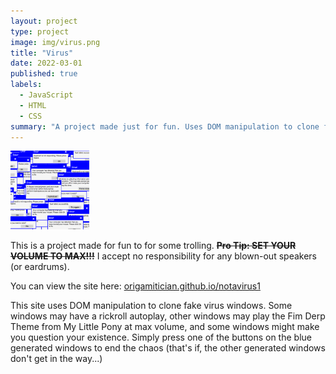 ```yaml
---
layout: project
type: project
image: img/virus.png
title: "Virus"
date: 2022-03-01
published: true
labels:
  - JavaScript
  - HTML
  - CSS
summary: "A project made just for fun. Uses DOM manipulation to clone fake virus windows."
---
```


<img class="img-fluid" width = "25%" src="../img/virus.png">

This is a project made for fun to for some trolling. **~~Pro Tip: SET YOUR VOLUME TO MAX!!!~~** I accept no responsibility for any blown-out speakers (or eardrums).

You can view the site here: [origamitician.github.io/notavirus1](https://origamitician.github.io/)

This site uses DOM manipulation to clone fake virus windows. Some windows may have a rickroll autoplay, other windows may play the Fim Derp Theme from My Little Pony at max volume, and some windows might make you question your existence. Simply press one of the buttons on the blue generated windows to end the chaos (that's if, the other generated windows don't get in the way...)
